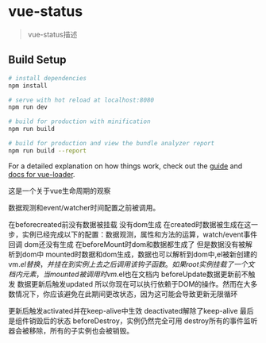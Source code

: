 # vue-status

> vue-status描述

## Build Setup

``` bash
# install dependencies
npm install

# serve with hot reload at localhost:8080
npm run dev

# build for production with minification
npm run build

# build for production and view the bundle analyzer report
npm run build --report
```

For a detailed explanation on how things work, check out the [guide](http://vuejs-templates.github.io/webpack/) and [docs for vue-loader](http://vuejs.github.io/vue-loader).

这是一个关于vue生命周期的观察

数据观测和event/watcher时间配置之前被调用。

在beforecreated前没有数据被挂载 没有dom生成 在created时数据被生成在这一步，实例已经完成以下的配置：数据观测，属性和方法的运算，watch/event事件回调 dom还没有生成 在beforeMount时dom和数据都生成了 但是数据没有被解析到dom中 mounted时数据和dom生成，数据也可以解析到dom中,el被新创建的vm.$el替换，并挂在到实例上去之后调用该钩子函数。如果root实例挂载了一个文档内元素，当mounted被调用时vm.$el也在文档内 beforeUpdate数据更新前不触发 数据更新后触发updated 所以你现在可以执行依赖于DOM的操作。然而在大多数情况下，你应该避免在此期间更改状态，因为这可能会导致更新无限循环

更新后触发activated并在keep-alive中生效 deactivated解除了keep-alive 最后是组件销毁后的状态 beforeDestroy，实例仍然完全可用 destroy所有的事件监听器会被移除，所有的子实例也会被销毁。
